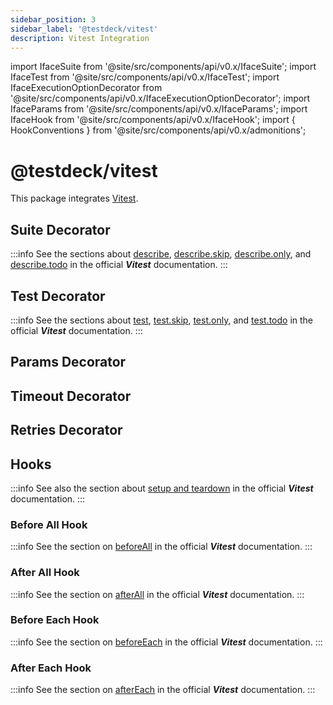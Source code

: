 ```yaml
---
sidebar_position: 3
sidebar_label: '@testdeck/vitest'
description: Vitest Integration
---
```


import IfaceSuite from '@site/src/components/api/v0.x/IfaceSuite';
import IfaceTest from '@site/src/components/api/v0.x/IfaceTest';
import IfaceExecutionOptionDecorator from '@site/src/components/api/v0.x/IfaceExecutionOptionDecorator';
import IfaceParams from '@site/src/components/api/v0.x/IfaceParams';
import IfaceHook from '@site/src/components/api/v0.x/IfaceHook';
import { HookConventions } from '@site/src/components/api/v0.x/admonitions';

# @testdeck/vitest

This package integrates [Vitest](https://vitest.dev/).

## Suite Decorator

:::info
See the sections about [describe](https://vitest.dev/api/#describe), [describe.skip](https://vitest.dev/api/#describe-skip), [describe.only](https://vitest.dev/api/#describe-only), and [describe.todo](https://vitest.dev/api/#describe-todo) in the official ***Vitest*** documentation.
:::

<IfaceSuite packageName="@testdeck/vitest" />

## Test Decorator

:::info
See the sections about [test](https://vitest.dev/api/#test), [test.skip](https://vitest.dev/api/#test-skip), [test.only](https://vitest.dev/api/#test-only), and [test.todo](https://vitest.dev/api/#test-todo) in the official ***Vitest*** documentation.
:::

<IfaceTest packageName="@testdeck/vitest" timeout retry />

## Params Decorator

<IfaceParams package="@testdeck/vitest" timeout retry />

## Timeout Decorator

<IfaceExecutionOptionDecorator packageName="@testdeck/vitest" timeout value="5000" defaultValue="0" />

## Retries Decorator

<IfaceExecutionOptionDecorator packageName="@testdeck/vitest" retry value="5" defaultValue="0" />

## Hooks

<HookConventions/>

:::info
See also the section about [setup and teardown](https://vitest.dev/api/#setup-and-teardown) in the official ***Vitest*** documentation.
:::

### Before All Hook

:::info
See the section on [beforeAll](https://vitest.dev/api/#beforeall) in the official ***Vitest*** documentation.
:::

<IfaceHook packageName="@testdeck/vitest" timeout />

### After All Hook

:::info
See the section on [afterAll](https://vitest.dev/api/#afterall) in the official ***Vitest*** documentation.
:::

<IfaceHook packageName="@testdeck/vitest" after timeout />

### Before Each Hook

:::info
See the section on [beforeEach](https://vitest.dev/api/#beforeeach) in the official ***Vitest*** documentation.
:::

<IfaceHook packageName="@testdeck/vitest" each timeout />

### After Each Hook

:::info
See the section on [afterEach](https://vitest.dev/api/#aftereach) in the official ***Vitest*** documentation.
:::

<IfaceHook packageName="@testdeck/vitest" after each timeout />

